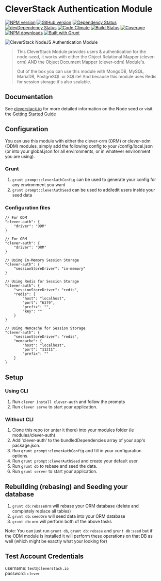 CleverStack Authentication Module
====================
[![NPM version](https://badge.fury.io/js/clever-auth.png)](http://badge.fury.io/js/clever-auth) [![GitHub version](https://badge.fury.io/gh/cleverstack%2Fclever-auth.png)](http://badge.fury.io/gh/cleverstack%2Fclever-auth) [![Dependency Status](https://david-dm.org/CleverStack/clever-auth.png)](https://david-dm.org/CleverStack/clever-auth) [![devDependency Status](https://david-dm.org/CleverStack/clever-auth/dev-status.png)](https://david-dm.org/CleverStack/clever-auth#info=devDependencies) [![Code Climate](https://codeclimate.com/github/CleverStack/clever-auth.png)](https://codeclimate.com/github/CleverStack/clever-auth) [![Build Status](https://secure.travis-ci.org/CleverStack/clever-auth.png?branch=master)](https://travis-ci.org/CleverStack/clever-auth) [![Coverage](https://codeclimate.com/github/CleverStack/clever-auth/coverage.png)](https://codeclimate.com/github/CleverStack/clever-auth) [![NPM downloads](http://img.shields.io/npm/dm/clever-auth.png)](https://www.npmjs.org/package/clever-auth) [![Built with Grunt](https://cdn.gruntjs.com/builtwith.png)](http://gruntjs.com/) 

![CleverStack NodeJS Authentication Module](http://cleverstack.github.io/assets/img/logos/node-seed-logo-clean.png "CleverStack NodeJS Authentication Module")
<blockquote>
This CleverStack Module provides users & authentication for the node-seed, it works with either the Object Relational Mapper (clever-orm) AND the Object Document Mapper (clever-odm) Module's.

Out of the box you can use this module with MongoDB, MySQL, MariaDB, PostgreSQL or SQLite! And because this module uses Redis for session storage it's also scalable.
</blockquote>

## Documentation

See [cleverstack.io](http://cleverstack.io/documentation/#backend) for more detailed information on the Node seed or visit the [Getting Started Guide](http://cleverstack.io/getting-started/)

## Configuration
You can use this module with either the clever-orm (ORM) or clever-odm (ODM) modules, simply add the following config to your /config/local.json (or into your global.json for all environments, or in whatever environment you are using).

### Grunt
1. `grunt prompt:cleverAuthConfig` can be used to generate your config for any environment you want
2. `grunt prompt:cleverAuthSeed` can be used to add/edit users inside your seed data

### Configuration files

```
// For ODM
"clever-auth": {
  	"driver": "ODM"
}

// For ORM
"clever-auth": {
  	"driver": "ORM"
}

// Using In-Memory Session Storage
"clever-auth": {
  	"sessionStoreDriver": "in-memory"
}

// Using Redis for Session Storage
"clever-auth": {
  	"sessionStoreDriver": "redis",
    "redis": {
        "host": "localhost",
        "port": "6379",
        "prefix": "",
        "key": ""
    }
}

// Using Memcache for Session Storage
"clever-auth": {
  	"sessionStoreDriver": "redis",
    "memcache": {
        "host": "localhost",
        "port": "11211",
        "prefix": ""
    }
}
```

## Setup

### Using CLI
1. Run `clever install clever-auth` and follow the prompts
2. Run `clever serve` to start your application.

### Without CLI
1. Clone this repo (or untar it there) into your modules folder (ie modules/clever-auth)
2. Add 'clever-auth' to the bundledDependencies array of your app's package.json.
3. Run `grunt prompt:cleverAuthConfig` and fill in your configuration options.
4. Run `grunt prompt:cleverAuthSeed` and create your default user.
5. Run `grunt db` to rebase and seed the data.
6. Run `grunt server` to start your application.

## Rebuilding (rebasing) and Seeding your database
1. `grunt db:rebaseOrm` will rebase your ORM database (delete and completely replace all tables)
2. `grunt db:seedOrm` will seed data into your ORM database
3. `grunt db:orm` will perform both of the above tasks

Note: You can just run `grunt db`, `grunt db:rebase` and `grunt db:seed` but if the ODM module is installed it will perform these operations on that DB as well (which might be exactly what your looking for)

## Test Account Credentials

username: `test@cleverstack.io` <br>
password: `clever`
